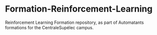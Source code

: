 # Formation-Reinforcement-Learning
Reinforcement Learning Formation repository, as part of Automatants formations for the CentraleSupélec campus.


